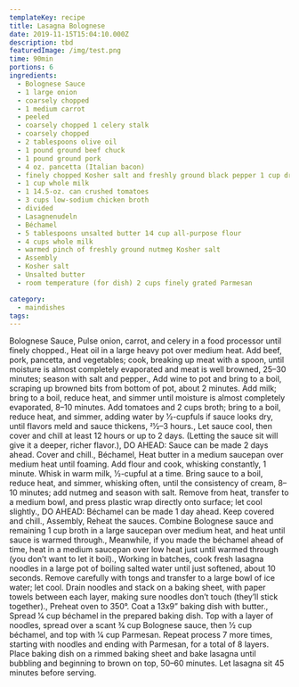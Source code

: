 ```yaml
---
templateKey: recipe
title: Lasagna Bolognese
date: 2019-11-15T15:04:10.000Z
description: tbd
featuredImage: /img/test.png
time: 90min
portions: 6
ingredients:
  - Bolognese Sauce
  - 1 large onion
  - coarsely chopped
  - 1 medium carrot
  - peeled
  - coarsely chopped 1 celery stalk
  - coarsely chopped
  - 2 tablespoons olive oil
  - 1 pound ground beef chuck
  - 1 pound ground pork
  - 4 oz. pancetta (Italian bacon)
  - finely chopped Kosher salt and freshly ground black pepper 1 cup dry white wine
  - 1 cup whole milk
  - 1 14.5-oz. can crushed tomatoes
  - 3 cups low-sodium chicken broth
  - divided
  - Lasagnenudeln
  - Béchamel
  - 5 tablespoons unsalted butter 1⁄4 cup all-purpose flour
  - 4 cups whole milk
  - warmed pinch of freshly ground nutmeg Kosher salt
  - Assembly
  - Kosher salt
  - Unsalted butter
  - room temperature (for dish) 2 cups finely grated Parmesan

category:
  - maindishes
tags:
---
```


Bolognese Sauce, Pulse onion, carrot, and celery in a food processor until finely chopped., Heat oil in a large heavy pot over medium heat. Add beef, pork, pancetta, and vegetables; cook, breaking up meat with a spoon, until moisture is almost completely evaporated and meat is well browned, 25–30 minutes; season with salt and pepper., Add wine to pot and bring to a boil, scraping up browned bits from bottom of pot, about 2 minutes. Add milk; bring to a boil, reduce heat, and simmer until moisture is almost completely evaporated, 8–10 minutes. Add tomatoes and 2 cups broth; bring to a boil, reduce heat, and simmer, adding water by 1⁄2-cupfuls if sauce looks dry, until flavors meld and sauce thickens, 21⁄2–3 hours., Let sauce cool, then cover and chill at least 12 hours or up to 2 days. (Letting the sauce sit will give it a deeper, richer flavor.), DO AHEAD: Sauce can be made 2 days ahead. Cover and chill., Béchamel, Heat butter in a medium saucepan over medium heat until foaming. Add flour and cook, whisking constantly, 1 minute. Whisk in warm milk, 1⁄2-cupful at a time. Bring sauce to a boil, reduce heat, and simmer, whisking often, until the consistency of cream, 8–10 minutes; add nutmeg and season with salt. Remove from heat, transfer to a medium bowl, and press plastic wrap directly onto surface; let cool slightly., DO AHEAD: Béchamel can be made 1 day ahead. Keep covered and chill., Assembly, Reheat the sauces. Combine Bolognese sauce and remaining 1 cup broth in a large saucepan over medium heat, and heat until sauce is warmed through., Meanwhile, if you made the béchamel ahead of time, heat in a medium saucepan over low heat just until warmed through (you don’t want to let it boil)., Working in batches, cook fresh lasagna noodles in a large pot of boiling salted water until just softened, about 10 seconds. Remove carefully with tongs and transfer to a large bowl of ice water; let cool. Drain noodles and stack on a baking sheet, with paper towels between each layer, making sure noodles don’t touch (they’ll stick together)., Preheat oven to 350°. Coat a 13x9” baking dish with butter., Spread 1⁄4 cup béchamel in the prepared baking dish. Top with a layer of noodles, spread over a scant 3⁄4 cup Bolognese sauce, then 1⁄2 cup béchamel, and top with 1⁄4 cup Parmesan. Repeat process 7 more times, starting with noodles and ending with Parmesan, for a total of 8 layers. Place baking dish on a rimmed baking sheet and bake lasagna until bubbling and beginning to brown on top, 50–60 minutes. Let lasagna sit 45 minutes before serving.
